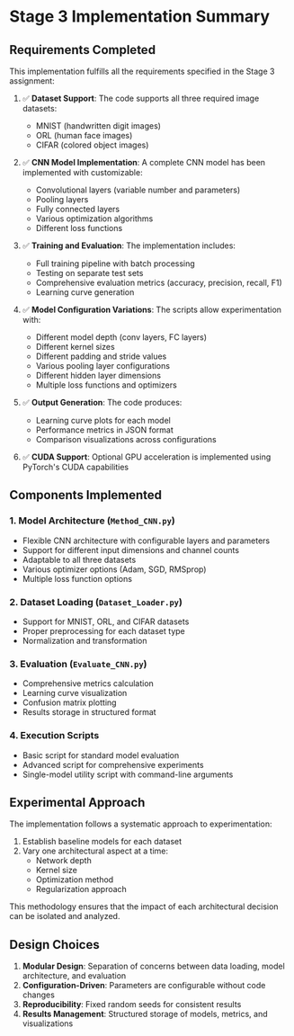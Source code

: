 # Stage 3 Implementation Summary

## Requirements Completed

This implementation fulfills all the requirements specified in the Stage 3 assignment:

1. ✅ **Dataset Support**: The code supports all three required image datasets:
   - MNIST (handwritten digit images)
   - ORL (human face images)
   - CIFAR (colored object images)

2. ✅ **CNN Model Implementation**: A complete CNN model has been implemented with customizable:
   - Convolutional layers (variable number and parameters)
   - Pooling layers
   - Fully connected layers
   - Various optimization algorithms
   - Different loss functions

3. ✅ **Training and Evaluation**: The implementation includes:
   - Full training pipeline with batch processing
   - Testing on separate test sets
   - Comprehensive evaluation metrics (accuracy, precision, recall, F1)
   - Learning curve generation

4. ✅ **Model Configuration Variations**: The scripts allow experimentation with:
   - Different model depth (conv layers, FC layers)
   - Different kernel sizes
   - Different padding and stride values
   - Various pooling layer configurations
   - Different hidden layer dimensions
   - Multiple loss functions and optimizers

5. ✅ **Output Generation**: The code produces:
   - Learning curve plots for each model
   - Performance metrics in JSON format
   - Comparison visualizations across configurations

6. ✅ **CUDA Support**: Optional GPU acceleration is implemented using PyTorch's CUDA capabilities

## Components Implemented

### 1. Model Architecture (`Method_CNN.py`)
- Flexible CNN architecture with configurable layers and parameters
- Support for different input dimensions and channel counts
- Adaptable to all three datasets
- Various optimizer options (Adam, SGD, RMSprop)
- Multiple loss function options

### 2. Dataset Loading (`Dataset_Loader.py`)
- Support for MNIST, ORL, and CIFAR datasets
- Proper preprocessing for each dataset type
- Normalization and transformation

### 3. Evaluation (`Evaluate_CNN.py`)
- Comprehensive metrics calculation
- Learning curve visualization
- Confusion matrix plotting
- Results storage in structured format

### 4. Execution Scripts
- Basic script for standard model evaluation
- Advanced script for comprehensive experiments
- Single-model utility script with command-line arguments

## Experimental Approach

The implementation follows a systematic approach to experimentation:

1. Establish baseline models for each dataset
2. Vary one architectural aspect at a time:
   - Network depth
   - Kernel size
   - Optimization method
   - Regularization approach

This methodology ensures that the impact of each architectural decision can be isolated and analyzed.

## Design Choices

1. **Modular Design**: Separation of concerns between data loading, model architecture, and evaluation
2. **Configuration-Driven**: Parameters are configurable without code changes
3. **Reproducibility**: Fixed random seeds for consistent results
4. **Results Management**: Structured storage of models, metrics, and visualizations 